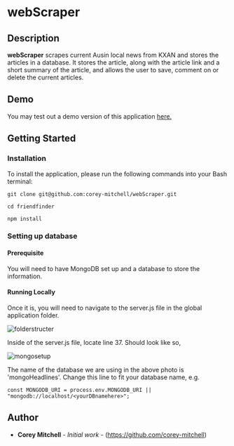 # webScraper

## Description

**webScraper** scrapes current Ausin local news from KXAN and stores the articles in a database. It stores the article, along with the article link and a short summary of the article, and allows the user to save, comment on or delete the current articles.

## Demo

You may test out a demo version of this application [here.](https://austin-news-webscraper.herokuapp.com/)

## Getting Started

### Installation
To install the application, please run the following commands into your Bash terminal:

``` 
git clone git@github.com:corey-mitchell/webScraper.git

cd friendfinder

npm install
```

### Setting up database

#### Prerequisite

You will need to have MongoDB set up and a database to store the information.

#### Running Locally
Once it is, you will need to navigate to the server.js file in the global application folder.

![folderstructer](https://user-images.githubusercontent.com/37916145/46862856-73da0500-cddb-11e8-8236-fb9f80129cf4.PNG)

Inside of the server.js file, locate line 37. Should look like so,

![mongosetup](https://user-images.githubusercontent.com/37916145/46862943-b7347380-cddb-11e8-822a-9222e20121ce.PNG)

The name of the database we are using in the above photo is 'mongoHeadlines'. Change this line to fit your database name, e.g.

```
const MONGODB_URI = process.env.MONGODB_URI || "mongodb://localhost/<yourDBnamehere>";
```

## Author

* **Corey Mitchell** - *Initial work* - (https://github.com/corey-mitchell)